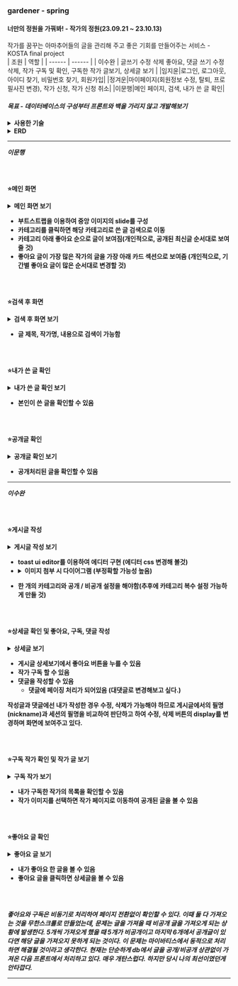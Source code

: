 ### gardener - spring

#### 너만의 정원을 가꿔봐! - 작가의 정원(23.09.21 ~ 23.10.13)

작가를 꿈꾸는 아마추어들의 글을 관리해 주고 좋은 기회를 만들어주는 서비스 - KOSTA final project
<br>
| 조원   | 역할   |
| ------ | ------ |
| 이수완 | 글쓰기 수정 삭제 좋아요, 댓글 쓰기 수정 삭제, 작가 구독 및 확인, 구독한 작가 글보기, 상세글 보기 |
|임지윤|로그인, 로그아웃, 아이디 찾기, 비밀번호 찾기, 회원가입|
|정겨운|마이페이지(회원정보 수정, 탈퇴, 프로필사진 변경), 작가 신청, 작가 신청 취소|
|이문행|메인 페이지, 검색, 내가 쓴 글 확인|

#### <i>목표 - 데이터베이스의 구성부터 프론트와 백을 가리지 않고 개발해보기</i>


<details>
  <summary><b>사용한 기술<b></summary>
<img src="https://img.shields.io/badge/Spring-6DB33F?style=for-the-badge&logo=Spring&logoColor=yellow">
<img src="https://img.shields.io/badge/jquery-7DF1E?style=for-the-badge&logo=jquery&logoColor=yellow">
<img src="https://img.shields.io/badge/JavaScript-0769AD?style=for-the-badge&logo=JavaScript&logoColor=yellow">
<img src="https://img.shields.io/badge/Oracle-F80000?style=for-the-badge&logo=Oracle&logoColor=yellow">
<img src="https://img.shields.io/badge/Bootstrap-7952B3?style=for-the-badge&logo=Bootstrap&logoColor=yellow">
<img src="https://img.shields.io/badge/Github-181717?style=for-the-badge&logo=Gitgub&logoColor=yellow">

이 외에 뱃지로 없는 슬픈 JSP, Mybatis
</details>

<details>
<summary>ERD</summary>
<img src="https://github.com/dev-swansea/gardener-spring/assets/79567992/7a7f67c7-bddd-469e-842e-e810bd2f586c">
</details>

---
<i>이문행</i>

<br>
<br>

⭐<b>메인 화면</b>
<details>
  <summary>메인 화면 보기</summary>
  <img src="https://github.com/dev-swansea/gardener-spring/assets/79567992/fc747d0e-0350-4b3d-ae74-3f77053310e2"  height="500px"> 
</details>

- 부트스트랩을 이용하여 중앙 이미지의 slide를 구성 <br>
- 카테고리를 클릭하면 해당 카테고리로 쓴 글 검색으로 이동 <br>
- 카테고리 아래 좋아요 순으로 글이 보여짐(개인적으로, 공개된 최신글 순서대로 보여줄 것) <br>
- 좋아요 글이 가장 많은 작가의 글을 가장 아래 카드 섹션으로 보여줌 (개인적으로, 기간별 좋아요 글이 많은 순서대로 변경할 것)

<br>
<br>

⭐<b>검색 후 화면</b> 
<details>
  <summary>검색 후 화면 보기</summary>
  <img height="500" alt="검색" src="https://github.com/dev-swansea/gardener-spring/assets/79567992/f514139f-ddcd-4d01-ab15-ee0d52697be2"> 
</details>

- 글 제목, 작가명, 내용으로 검색이 가능함

<br>
<br>

⭐<b>내가 쓴 글 확인</b>
<details>
  <summary>내가 쓴 글 확인 보기</summary>
  <img height="500" alt="내가 쓴 글" src="https://github.com/dev-swansea/gardener-spring/assets/79567992/93206bce-c9dc-4696-b3d2-8aba7d99b063"> 
</details>

- 본인이 쓴 글을 확인할 수 있음

<br>
<br>

⭐<b>공개글 확인</b>
<details>
  <summary>공개글 확인 보기</summary>
  <img height="500" alt="공개글 보기" src="https://github.com/dev-swansea/gardener-spring/assets/79567992/4b9fd983-b704-41e9-a84d-30e9e26ccc30">
</details>

- 공개처리된 글을 확인할 수 있음


---

<i>이수완</i>

<br>
<br>

⭐<b>게시글 작성</b>
<details>
  <summary>게시글 작성 보기</summary>
  <img src="https://github.com/dev-swansea/gardener-spring/assets/79567992/a7a0c610-a204-4dc9-bd1f-1c00473bb05b" height="500">
</details>

- toast ui editor를 이용하여 에디터 구현 (에디터 css 변경해 볼것)
- <details>
  <summary>이미지 첨부 시 다이어그램 (부정확할 가능성 높음)</summary>
  <img height="350" src="https://github.com/dev-swansea/gardener-spring/assets/79567992/33d9f0c1-86b9-4670-94d8-4d6dbbf47749">
</details> 

- 한 개의 카테고리와 공개 / 비공개 설정을 해야함(추후에 카테고리 복수 설정 가능하게 만들 것)

<br>
<br>

⭐<b>상세글 확인 및 좋아요, 구독, 댓글 작성</b>
<details>
  <summary>상세글 보기</summary>
  <img height=500 src="https://github.com/dev-swansea/gardener-spring/assets/79567992/3332afa7-c0ae-4892-be8b-999ce347e160"></details>

- 게시글 상세보기에서 좋아요 버튼을 누를 수 있음
- 작가 구독 할 수 있음
- 댓글을 작성할 수 있음
  - 댓글에 페이징 처리가 되어있음 (대댓글로 변경해보고 싶다.)

작성글과 댓글에선 내가 작성한 경우 수정, 삭제가 가능해야 하므로 게시글에서의 필명(nickname)과 세션의 필명을 비교하여 판단하고 하여 수정, 삭제 버튼의 display를 변경하며 화면에 보여주고 있다.

<br>
<br>

⭐<b>구독 작가 확인 및 작가 글 보기</b>
<details>
  <summary>구독 작가 보기</summary>
  <img height=500 src="https://github.com/dev-swansea/gardener-spring/assets/79567992/d10a070a-4899-461f-b439-038b007d5abb">
  <img height=500 src="https://github.com/dev-swansea/gardener-spring/assets/79567992/905b826d-31c2-4f8d-88cd-f3e7fec0ba6a">
</details>

- 내가 구독한 작가의 목록을 확인할 수 있음
- 작가 이미지를 선택하면 작가 페이지로 이동하여 공개된 글을 볼 수 있음

<br>
<br>

⭐<b>좋아요 글 확인</b>
<details>
  <summary>좋아요 글 보기</summary>
   <img height=500 src="https://github.com/dev-swansea/gardener-spring/assets/79567992/e6c505c4-c13c-4aad-a0f6-b62a839148a8">
</details>

- 내가 좋아요 한 글을 볼 수 있음
- 좋아요 글을 클릭하면 상세글을 볼 수 있음

<br>
<br>

<i>좋아요와 구독은 비동기로 처리하여 페이지 전환없이 확인할 수 있다. 이때 둘 다 가져오는 것을 무한스크롤로 만들었는데, 문제는 글을 
 가져올 때 비공개 글을 가져오게 되는 상황에 발생한다. 5개씩 가져오게 했을 때 5개가 비공개이고 마지막 6개에서 공개글이 있다면 해당 글을 가져오지 못하게 되는 것이다. 이 문제는 마이바티스에서 동적으로 처리하면 해결될 것이라고 생각한다. 현재는 단순하게 db에서 글을 공개/비공개 상관없이 가져온 다음 프론트에서 처리하고 있다. 매우 개탄스럽다. 하지만 당시 나의 최선이였던게 안타깝다. </i>

---
